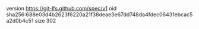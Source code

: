 version https://git-lfs.github.com/spec/v1
oid sha256:688e03d4b2623f6220a21f38deae3e67dd748da4fdec06431ebcac5a2d0b4c51
size 302
